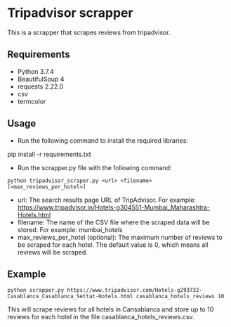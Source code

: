 # Tripadvisor scrapper

This is a scrapper that scrapes reviews from tripadvisor.

## Requirements

- Python 3.7.4
- BeautifulSoup 4
- requests 2.22.0
- csv
- termcolor

## Usage

- Run the following command to install the required libraries:

pip install -r requirements.txt

- Run the scrapper.py file with the following command:

```
python tripadvisor_scraper.py <url> <filename> [<max_reviews_per_hotel>]
```

* url: The search results page URL of TripAdvisor. For example: https://www.tripadvisor.in/Hotels-g304551-Mumbai_Maharashtra-Hotels.html
* filename: The name of the CSV file where the scraped data will be stored. For example: mumbai_hotels
* max_reviews_per_hotel (optional): The maximum number of reviews to be scraped for each hotel. The default value is 0, which means all reviews will be scraped.

## Example

```
python scrapper.py https://www.tripadvisor.com/Hotels-g293732-Casablanca_Casablanca_Settat-Hotels.html casablanca_hotels_reviews 10
```

This will scrape reviews for all hotels in Cansablanca and store up to 10 reviews for each hotel in the file casablanca_hotels_reviews.csv.
